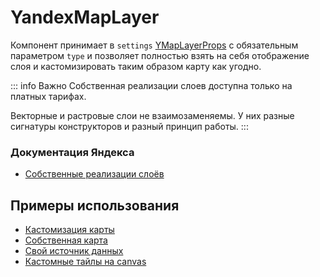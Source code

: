 # YandexMapLayer

Компонент принимает в `settings` [YMapLayerProps](https://yandex.ru/maps-api/docs/js-api/object/layers/YMapLayer.html#props) с обязательным параметром `type` и позволяет полностью взять на себя отображение слоя и кастомизировать таким образом карту как угодно.

::: info Важно
Собственная реализации слоев доступна только на платных тарифах.

Векторные и растровые слои не взаимозаменяемы. У них разные сигнатуры конструкторов и разный принцип работы.
:::

### Документация Яндекса
- [Собственные реализации слоёв](https://yandex.ru/maps-api/docs/js-api/object/layers/custom-layers.html)

## Примеры использования
- [Кастомизация карты](/examples/layers/customization)
- [Собственная карта](/examples/layers/custom-map)
- [Свой источник данных](/examples/layers/custom-map-type)
- [Кастомные тайлы на canvas](/examples/layers/canvas-tiles)
